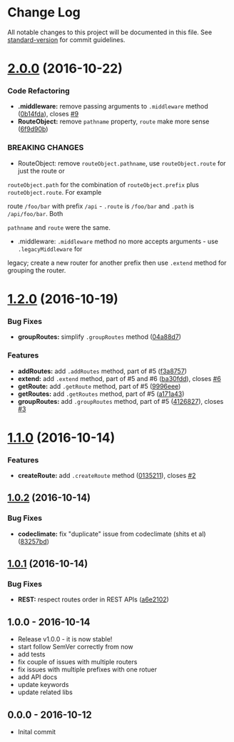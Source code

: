 # Change Log

All notable changes to this project will be documented in this file. See [standard-version](https://github.com/conventional-changelog/standard-version) for commit guidelines.

<a name="2.0.0"></a>
# [2.0.0](https://github.com/tunnckocore/koa-better-router/compare/v1.2.0...v2.0.0) (2016-10-22)


### Code Refactoring

* **.middleware:** remove passing arguments to `.middleware` method ([0b14fda](https://github.com/tunnckocore/koa-better-router/commit/0b14fda)), closes [#9](https://github.com/tunnckocore/koa-better-router/issues/9)
* **RouteObject:** remove `pathname` property, `route` make more sense ([6f9d90b](https://github.com/tunnckocore/koa-better-router/commit/6f9d90b))


### BREAKING CHANGES

* RouteObject: remove `routeObject.pathname`, use `routeObject.route` for just the route or

`routeObject.path` for the combination of `routeObject.prefix` plus `routeObject.route`. For example

route `/foo/bar` with prefix `/api` - `.route` is `/foo/bar` and `.path` is `/api/foo/bar`. Both

`pathname` and `route` were the same.
* .middleware: `.middleware` method no more accepts arguments - use `.legacyMiddleware` for

legacy; create a new router for another prefix then use `.extend` method for grouping the router.



<a name="1.2.0"></a>
# [1.2.0](https://github.com/tunnckocore/koa-better-router/compare/v1.1.0...v1.2.0) (2016-10-19)


### Bug Fixes

* **groupRoutes:** simplify `.groupRoutes` method ([04a88d7](https://github.com/tunnckocore/koa-better-router/commit/04a88d7))


### Features

* **addRoutes:** add `.addRoutes` method, part of #5 ([f3a8757](https://github.com/tunnckocore/koa-better-router/commit/f3a8757))
* **extend:** add `.extend` method, part of #5 and #6 ([ba30fdd](https://github.com/tunnckocore/koa-better-router/commit/ba30fdd)), closes [#6](https://github.com/tunnckocore/koa-better-router/issues/6)
* **getRoute:** add `.getRoute` method, part of #5 ([9996eee](https://github.com/tunnckocore/koa-better-router/commit/9996eee))
* **getRoutes:** add `.getRoutes` method, part of #5 ([a171a43](https://github.com/tunnckocore/koa-better-router/commit/a171a43))
* **groupRoutes:** add `.groupRoutes` method, part of #5 ([4126827](https://github.com/tunnckocore/koa-better-router/commit/4126827)), closes [#3](https://github.com/tunnckocore/koa-better-router/issues/3)



<a name="1.1.0"></a>
# [1.1.0](https://github.com/tunnckocore/koa-better-router/compare/v1.0.2...v1.1.0) (2016-10-14)


### Features

* **createRoute:** add `.createRoute` method ([0135211](https://github.com/tunnckocore/koa-better-router/commit/0135211)), closes [#2](https://github.com/tunnckocore/koa-better-router/issues/2)



<a name="1.0.2"></a>
## [1.0.2](https://github.com/tunnckocore/koa-better-router/compare/v1.0.1...v1.0.2) (2016-10-14)


### Bug Fixes

* **codeclimate:** fix "duplicate" issue from codeclimate (shits et al) ([83257bd](https://github.com/tunnckocore/koa-better-router/commit/83257bd))



<a name="1.0.1"></a>
## [1.0.1](https://github.com/tunnckocore/koa-better-router/compare/v1.0.0...v1.0.1) (2016-10-14)


### Bug Fixes

* **REST:** respect routes order in REST APIs ([a6e2102](https://github.com/tunnckocore/koa-better-router/commit/a6e2102))





## 1.0.0 - 2016-10-14
- Release v1.0.0 - it is now stable!
- start follow SemVer correctly from now
- add tests
- fix couple of issues with multiple routers
- fix issues with multiple prefixes with one rotuer
- add API docs
- update keywords
- update related libs

## 0.0.0 - 2016-10-12
- Inital commit